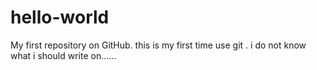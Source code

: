# hello-world
My first repository on GitHub.
this is my first time use git . i do not know what i should write on......
